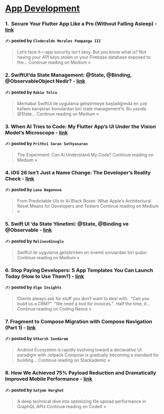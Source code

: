 
<h1><a href=https://medium.com/tag/mobile-app-development/recommended target="_blank" rel="noopener noreferrer">App Development</a></h1>
<h3>1. ️ Secure Your Flutter App Like a Pro (Without Falling Asleep) - <a href="https://medium.com/@cloderaldo/%EF%B8%8F-secure-your-flutter-app-like-a-pro-without-falling-asleep-4421559329e0?source=rss------mobile_app_development-5" target="_blank" rel="noopener noreferrer">link</a></h3>

✍️ **posted by `Cloderaldo Morales Pampanga III`**

<blockquote>Let’s face it — app security isn’t sexy. But you know what is? Not having your API keys stolen or your Firebase database exposed to the…
Continue reading on Medium »</blockquote>

<h3>2. SwiftUI’da State Management: @State, @Binding, @ObservableObject Nedir? - <a href="https://medium.com/@rabia.yolcu.1903/swiftuida-state-management-state-binding-observableobject-nedir-486b62a93ed2?source=rss------mobile_app_development-5" target="_blank" rel="noopener noreferrer">link</a></h3>

✍️ **posted by `Rabia Yolcu`**

<blockquote>Merhaba! SwiftUI ile uygulama geliştirmeye başladığımda en çok kafamı karıştıran konulardan biri state management’ti. Bu yazıda @State…
Continue reading on Medium »</blockquote>

<h3>3. When AI Tries to Code: My Flutter App’s UI Under the Vision Model’s Microscope - <a href="https://medium.com/@prithvisaran.s/when-ai-tries-to-code-my-flutter-apps-ui-under-the-vision-model-s-microscope-2285d625aa4b?source=rss------mobile_app_development-5" target="_blank" rel="noopener noreferrer">link</a></h3>

✍️ **posted by `Prithvi Saran Sathyasaran`**

<blockquote>The Experiment: Can AI Understand My Code?
Continue reading on Medium »</blockquote>

<h3>4. iOS 26 Isn’t Just a Name Change: The Developer’s Reality Check - <a href="https://medium.com/@begunova/ios-26-isnt-just-a-name-change-the-developer-s-reality-check-8658aef21a34?source=rss------mobile_app_development-5" target="_blank" rel="noopener noreferrer">link</a></h3>

✍️ **posted by `Lana Begunova`**

<blockquote>From Predictable UIs to AI Black Boxes: What Apple’s Architectural Reset Means for Developers and Testers
Continue reading on Medium »</blockquote>

<h3>5. Swift UI ‘da State Yönetimi: @State, @Binding ve @Observable - <a href="https://medium.com/@malisevdinoglu1828/swift-ui-da-state-y%C3%B6netimi-state-binding-ve-observable-3f8a138f51a1?source=rss------mobile_app_development-5" target="_blank" rel="noopener noreferrer">link</a></h3>

✍️ **posted by `Malisevdinoglu`**

<blockquote>SwiftUI ile uygulama geliştirirken en önemli sorulardan biri şudur:
Continue reading on Medium »</blockquote>

<h3>6. Stop Paying Developers: 5 App Templates You Can Launch Today (How to Use Them?) - <a href="https://medium.com/coding-nexus/stop-paying-developers-5-app-templates-you-can-launch-today-how-to-use-them-739c222b6f74?source=rss------mobile_app_development-5" target="_blank" rel="noopener noreferrer">link</a></h3>

✍️ **posted by `Algo Insights`**

<blockquote>Clients always ask for stuff you don’t want to deal with.
 “Can you build us a CRM?”
 “We need a tool for invoices.”
 Half the time, it…
Continue reading on Coding Nexus »</blockquote>

<h3>7. Fragment to Compose Migration with Compose Navigation (Part 1) - <a href="https://blog.stackademic.com/fragment-to-compose-migration-with-compose-navigation-part-1-fc8b1e0cf4be?source=rss------mobile_app_development-5" target="_blank" rel="noopener noreferrer">link</a></h3>

✍️ **posted by `Utkarsh Sundaram`**

<blockquote>Android Ecosystem is rapidly evolving toward a declarative UI paradigm with Jetpack Compose is gradually becoming a standard for building…
Continue reading on Stackademic »</blockquote>

<h3>8. How We Achieved 75% Payload Reduction and Dramatically Improved Mobile Performance - <a href="https://medium.com/codex/how-we-achieved-75-payload-reduction-and-dramatically-improved-mobile-performance-5d592509b6db?source=rss------mobile_app_development-5" target="_blank" rel="noopener noreferrer">link</a></h3>

✍️ **posted by `Satyam Warghat`**

<blockquote>A deep technical dive into optimizing file upload performance in GraphQL APIs
Continue reading on CodeX »</blockquote>

